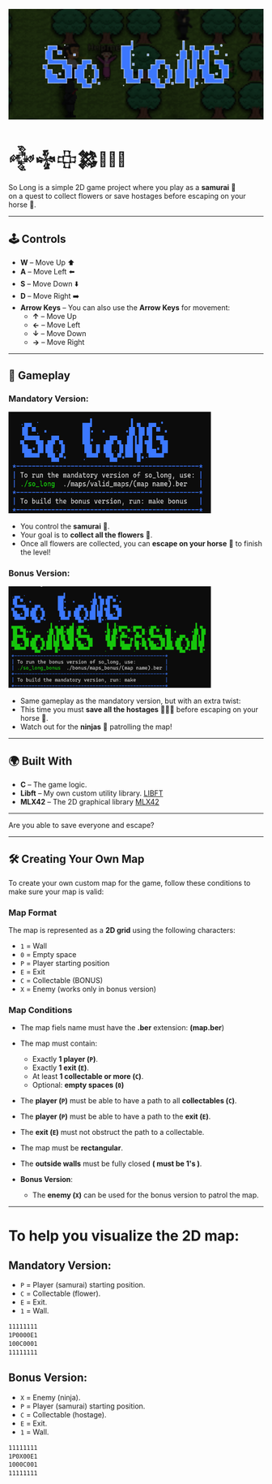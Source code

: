 ![so_longl](images/so_long.png)

# 𒅒𒈔𒇫𒄆🥷🏼🎎
So Long is a simple 2D game project where you play as a **samurai** 👹  
on a quest to collect flowers or save hostages before escaping on your horse 🐴.

---

## 🕹️ Controls

- **W** – Move Up ⬆️  
- **A** – Move Left ⬅️  
- **S** – Move Down ⬇️  
- **D** – Move Right ➡️  
- **Arrow Keys** – You can also use the **Arrow Keys** for movement:
  - **↑** – Move Up
  - **←** – Move Left
  - **↓** – Move Down
  - **→** – Move Right

---

## 👾 Gameplay

### **Mandatory Version**:

<img src="images/so_long_terminal.png" alt="so_long_terminal" width="400" height="200">

- You control the **samurai** 👹.
- Your goal is to **collect all the flowers** 🌸.
- Once all flowers are collected, you can **escape on your horse** 🐴 to finish the level!

### **Bonus Version**:

<img src="images/so_long_terminal_bonus.png" alt="so_long_terminal_bonus" width="400" height="200">

- Same gameplay as the mandatory version, but with an extra twist: 
- This time you must **save all the hostages** 🧑‍🤝‍🧑 before escaping on your horse 🐴.
- Watch out for the **ninjas** 🥷 patrolling the map!

---

## 🌍 Built With

- **C** – The game logic.
- **Libft** – My own custom utility library. [LIBFT](https://github.com/josmanov/Libft)
- **MLX42** – The 2D graphical library [MLX42](https://github.com/codam-coding-college/MLX42)

---

Are you able to save everyone and escape?

---

## 🛠️ Creating Your Own Map

To create your own custom map for the game, follow these conditions to make sure your map is valid:

### Map Format

The map is represented as a **2D grid** using the following characters:

- `1` = Wall
- `0` = Empty space
- `P` = Player starting position
- `E` = Exit
- `C` = Collectable 
(BONUS)
- `X` = Enemy (works only in bonus version)

### Map Conditions
- The map fiels name must have the **.ber** extension: **(map.ber**)
- The map must contain:
  - Exactly **1 player (`P`)**.
  - Exactly **1 exit (`E`)**.
  - At least **1 collectable or more (`C`)**.
  - Optional: **empty spaces (`0`)**
- The **player (`P`)** must be able to have a path to all **collectables (`C`)**.
- The **player (`P`)** must be able to have a path to the **exit (`E`)**.
- The **exit (`E`)** must not obstruct the path to a collectable.
- The map must be **rectangular**.
- The **outside walls** must be fully closed **( must be 1's )**.

- **Bonus Version**:
  - The **enemy (`X`)** can be used for the bonus version to patrol the map.

---
# To help you visualize the 2D map:
## Mandatory Version:
- `P` = Player (samurai) starting position.
- `C` = Collectable (flower).
- `E` = Exit.
- `1` = Wall.
```bash
11111111
1P0000E1
100C0001
11111111
```
## Bonus Version:
- `X` = Enemy (ninja).
- `P` = Player (samurai) starting position.
- `C` = Collectable (hostage).
- `E` = Exit.
- `1` = Wall.
```bash
11111111
1P0X00E1
1000C001
11111111
```
